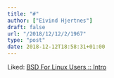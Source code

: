 ```yaml
---
title: "#"
author: ["Eivind Hjertnes"]
draft: false
url: "/2018/12/12/2/1967"
type: "post"
date: 2018-12-12T18:58:31+01:00
---
```


Liked: [BSD
For Linux Users :: Intro](http://www.over-yonder.net/~fullermd/rants/bsd4linux/01)
